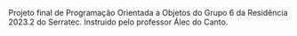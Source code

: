 Projeto final de Programação Orientada a Objetos do Grupo 6 da Residência 2023.2 do Serratec. Instruido pelo professor Álec do Canto.
